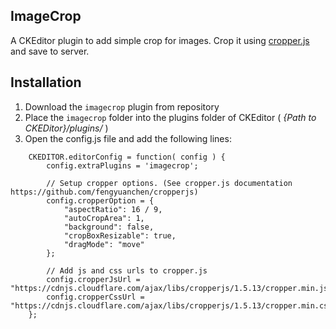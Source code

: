 ## ImageCrop

A CKEditor plugin to add simple crop for images.
Crop it using [cropper.js](https://fengyuanchen.github.io/cropperjs/) and save to server.

## Installation
1. Download the `imagecrop` plugin from repository
2. Place the `imagecrop` folder into the plugins folder of CKEditor ( *{Path to CKEDitor}/plugins/* )
3. Open the config.js file and add the following lines:

```
    CKEDITOR.editorConfig = function( config ) {
        config.extraPlugins = 'imagecrop';

        // Setup cropper options. (See cropper.js documentation https://github.com/fengyuanchen/cropperjs)
        config.cropperOption = {
            "aspectRatio": 16 / 9,
            "autoCropArea": 1,
            "background": false,
            "cropBoxResizable": true,
            "dragMode": "move"
        };

        // Add js and css urls to cropper.js
        config.cropperJsUrl = "https://cdnjs.cloudflare.com/ajax/libs/cropperjs/1.5.13/cropper.min.js";
        config.cropperCssUrl = "https://cdnjs.cloudflare.com/ajax/libs/cropperjs/1.5.13/cropper.min.css"
    };
```
